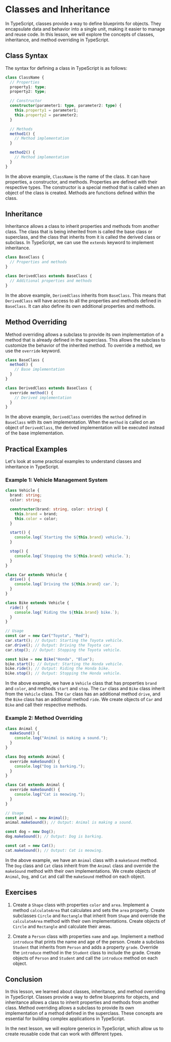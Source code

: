 # Classes and Inheritance

In TypeScript, classes provide a way to define blueprints for objects. They encapsulate data and behavior into a single unit, making it easier to manage and reuse code. In this lesson, we will explore the concepts of classes, inheritance, and method overriding in TypeScript.

## Class Syntax

The syntax for defining a class in TypeScript is as follows:

```typescript
class ClassName {
  // Properties
  property1: type;
  property2: type;

  // Constructor
  constructor(parameter1: type, parameter2: type) {
    this.property1 = parameter1;
    this.property2 = parameter2;
  }

  // Methods
  method1() {
    // Method implementation
  }

  method2() {
    // Method implementation
  }
}
```

In the above example, `ClassName` is the name of the class. It can have properties, a constructor, and methods. Properties are defined with their respective types. The constructor is a special method that is called when an object of the class is created. Methods are functions defined within the class.

## Inheritance

Inheritance allows a class to inherit properties and methods from another class. The class that is being inherited from is called the base class or superclass, and the class that inherits from it is called the derived class or subclass. In TypeScript, we can use the `extends` keyword to implement inheritance.

```typescript
class BaseClass {
  // Properties and methods
}

class DerivedClass extends BaseClass {
  // Additional properties and methods
}
```

In the above example, `DerivedClass` inherits from `BaseClass`. This means that `DerivedClass` will have access to all the properties and methods defined in `BaseClass`. It can also define its own additional properties and methods.

## Method Overriding

Method overriding allows a subclass to provide its own implementation of a method that is already defined in the superclass. This allows the subclass to customize the behavior of the inherited method. To override a method, we use the `override` keyword.

```typescript
class BaseClass {
  method() {
    // Base implementation
  }
}

class DerivedClass extends BaseClass {
  override method() {
    // Derived implementation
  }
}
```

In the above example, `DerivedClass` overrides the `method` defined in `BaseClass` with its own implementation. When the `method` is called on an object of `DerivedClass`, the derived implementation will be executed instead of the base implementation.

## Practical Examples

Let's look at some practical examples to understand classes and inheritance in TypeScript.

### Example 1: Vehicle Management System

```typescript
class Vehicle {
  brand: string;
  color: string;

  constructor(brand: string, color: string) {
    this.brand = brand;
    this.color = color;
  }

  start() {
    console.log(`Starting the ${this.brand} vehicle.`);
  }

  stop() {
    console.log(`Stopping the ${this.brand} vehicle.`);
  }
}

class Car extends Vehicle {
  drive() {
    console.log(`Driving the ${this.brand} car.`);
  }
}

class Bike extends Vehicle {
  ride() {
    console.log(`Riding the ${this.brand} bike.`);
  }
}

// Usage
const car = new Car("Toyota", "Red");
car.start(); // Output: Starting the Toyota vehicle.
car.drive(); // Output: Driving the Toyota car.
car.stop(); // Output: Stopping the Toyota vehicle.

const bike = new Bike("Honda", "Blue");
bike.start(); // Output: Starting the Honda vehicle.
bike.ride(); // Output: Riding the Honda bike.
bike.stop(); // Output: Stopping the Honda vehicle.
```

In the above example, we have a `Vehicle` class that has properties `brand` and `color`, and methods `start` and `stop`. The `Car` class and `Bike` class inherit from the `Vehicle` class. The `Car` class has an additional method `drive`, and the `Bike` class has an additional method `ride`. We create objects of `Car` and `Bike` and call their respective methods.

### Example 2: Method Overriding

```typescript
class Animal {
  makeSound() {
    console.log("Animal is making a sound.");
  }
}

class Dog extends Animal {
  override makeSound() {
    console.log("Dog is barking.");
  }
}

class Cat extends Animal {
  override makeSound() {
    console.log("Cat is meowing.");
  }
}

// Usage
const animal = new Animal();
animal.makeSound(); // Output: Animal is making a sound.

const dog = new Dog();
dog.makeSound(); // Output: Dog is barking.

const cat = new Cat();
cat.makeSound(); // Output: Cat is meowing.
```

In the above example, we have an `Animal` class with a `makeSound` method. The `Dog` class and `Cat` class inherit from the `Animal` class and override the `makeSound` method with their own implementations. We create objects of `Animal`, `Dog`, and `Cat` and call the `makeSound` method on each object.

## Exercises

1. Create a `Shape` class with properties `color` and `area`. Implement a method `calculateArea` that calculates and sets the `area` property. Create subclasses `Circle` and `Rectangle` that inherit from `Shape` and override the `calculateArea` method with their own implementations. Create objects of `Circle` and `Rectangle` and calculate their areas.

2. Create a `Person` class with properties `name` and `age`. Implement a method `introduce` that prints the name and age of the person. Create a subclass `Student` that inherits from `Person` and adds a property `grade`. Override the `introduce` method in the `Student` class to include the grade. Create objects of `Person` and `Student` and call the `introduce` method on each object.

## Conclusion

In this lesson, we learned about classes, inheritance, and method overriding in TypeScript. Classes provide a way to define blueprints for objects, and inheritance allows a class to inherit properties and methods from another class. Method overriding allows a subclass to provide its own implementation of a method defined in the superclass. These concepts are essential for building complex applications in TypeScript.

In the next lesson, we will explore generics in TypeScript, which allow us to create reusable code that can work with different types.